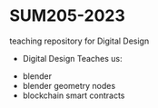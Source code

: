# SUM205-2023
teaching repository for Digital Design

- Digital Design Teaches us:
* blender
* blender geometry nodes
* blockchain smart contracts


